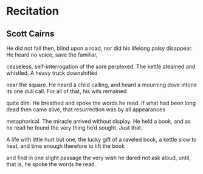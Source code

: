 # Recitation
## Scott Cairns
He did not fall then, blind upon a road,
nor did his lifelong palsy disappear.
He heard no voice, save the familiar,

ceaseless, self-interrogation
of the sore perplexed. The kettle steamed
and whistled. A heavy truck downshifted

near the square. He heard a child calling,
and heard a mourning dove intone its one
dull call. For all of that, his wits remained

quite dim. He breathed and spoke the words he read.
If what had been long dead then came alive,
that resurrection was by all appearances

metaphorical. The miracle arrived
without display. He held a book, and as he read
he found the very thing he’d sought. Just that.

A life with little hurt but one, the lucky gift
of a raveled book, a kettle slow to heat,
and time enough therefore to lift the book

and find in one slight passage the very wish
he dared not ask aloud, until, that is,
he spoke the words he read.